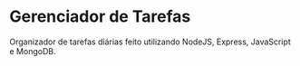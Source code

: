 # Gerenciador de Tarefas
 Organizador de tarefas diárias feito utilizando NodeJS, Express, JavaScript e MongoDB.

